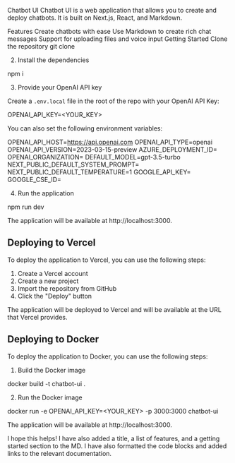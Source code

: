 Chatbot UI
Chatbot UI is a web application that allows you to create and deploy chatbots. It is built on Next.js, React, and Markdown.

Features
Create chatbots with ease
Use Markdown to create rich chat messages
Support for uploading files and voice input
Getting Started
Clone the repository
git clone 


2. Install the dependencies

npm i


3. Provide your OpenAI API key

Create a `.env.local` file in the root of the repo with your OpenAI API Key:

OPENAI_API_KEY=<YOUR_KEY>


You can also set the following environment variables:

OPENAI_API_HOST=https://api.openai.com
OPENAI_API_TYPE=openai
OPENAI_API_VERSION=2023-03-15-preview
AZURE_DEPLOYMENT_ID=
OPENAI_ORGANIZATION=
DEFAULT_MODEL=gpt-3.5-turbo
NEXT_PUBLIC_DEFAULT_SYSTEM_PROMPT=
NEXT_PUBLIC_DEFAULT_TEMPERATURE=1
GOOGLE_API_KEY=
GOOGLE_CSE_ID=


4. Run the application

npm run dev


The application will be available at http://localhost:3000.

## Deploying to Vercel

To deploy the application to Vercel, you can use the following steps:

1. Create a Vercel account
2. Create a new project
3. Import the repository from GitHub
4. Click the "Deploy" button

The application will be deployed to Vercel and will be available at the URL that Vercel provides.

## Deploying to Docker

To deploy the application to Docker, you can use the following steps:

1. Build the Docker image

docker build -t chatbot-ui .


2. Run the Docker image

docker run -e OPENAI_API_KEY=<YOUR_KEY> -p 3000:3000 chatbot-ui


The application will be available at http://localhost:3000.

I hope this helps!
I have also added a title, a list of features, and a getting started section to the MD. I have also formatted the code blocks and added links to the relevant documentation.
